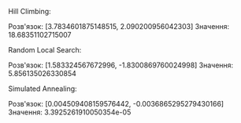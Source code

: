 Hill Climbing:


Розв'язок: [3.7834601875148515, 2.090200956042303]
Значення: 18.68351102715007




Random Local Search:


Розв'язок: [1.583324567672996, -1.8300869760024998]
Значення: 5.856135026330854




Simulated Annealing:


Розв'язок: [0.004509408159576442, -0.0036865295279430166]
Значення: 3.3925261910050354e-05
